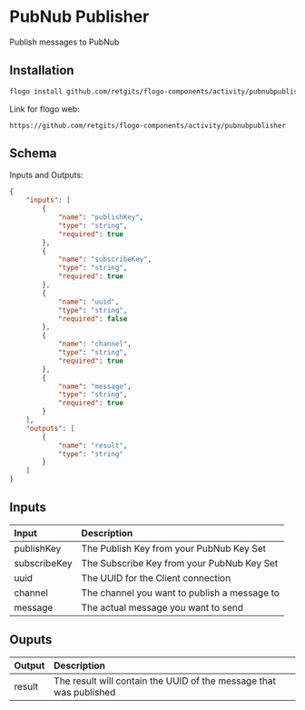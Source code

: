 # PubNub Publisher

Publish messages to PubNub

## Installation

```bash
flogo install github.com/retgits/flogo-components/activity/pubnubpublisher
```
Link for flogo web:
```
https://github.com/retgits/flogo-components/activity/pubnubpublisher
```

## Schema
Inputs and Outputs:

```json
{
    "inputs": [
        {
            "name": "publishKey",
            "type": "string",
            "required": true
        },
        {
            "name": "subscribeKey",
            "type": "string",
            "required": true
        },
        {
            "name": "uuid",
            "type": "string",
            "required": false
        },
        {
            "name": "channel",
            "type": "string",
            "required": true
        },
        {
            "name": "message",
            "type": "string",
            "required": true
        }
    ],
    "outputs": [
        {
            "name": "result",
            "type": "string"
        }
    ]
}
```
## Inputs
| Input        | Description                                  |
|:-------------|:---------------------------------------------|
| publishKey   | The Publish Key from your PubNub Key Set     |
| subscribeKey | The Subscribe Key from your PubNub Key Set   |
| uuid         | The UUID for the Client connection           |
| channel      | The channel you want to publish a message to |
| message      | The actual message you want to send          |

## Ouputs
| Output    | Description    |
|:----------|:---------------|
| result    | The result will contain the UUID of the message that was published |